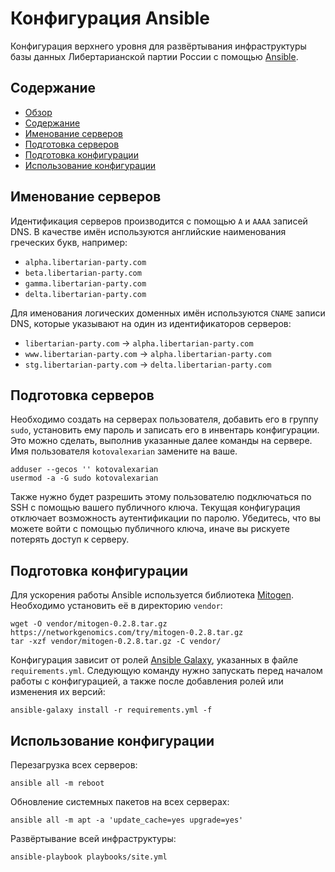 Конфигурация Ansible
====================

Конфигурация верхнего уровня для развёртывания инфраструктуры базы данных
Либертарианской партии России с помощью [Ansible](https://www.ansible.com).



Содержание
----------

* [Обзор](#конфигурация-ansible)
* [Содержание](#содержание)
* [Именование серверов](#именование-серверов)
* [Подготовка серверов](#подготовка-серверов)
* [Подготовка конфигурации](#подготовка-конфигурации)
* [Использование конфигурации](#использование-конфигурации)



Именование серверов
-------------------

Идентификация серверов производится с помощью `A` и `AAAA` записей DNS.
В качестве имён используются английские наименования греческих букв, например:

* `alpha.libertarian-party.com`
* `beta.libertarian-party.com`
* `gamma.libertarian-party.com`
* `delta.libertarian-party.com`

Для именования логических доменных имён используются `CNAME` записи DNS,
которые указывают на один из идентификаторов серверов:

* `libertarian-party.com` -> `alpha.libertarian-party.com`
* `www.libertarian-party.com` -> `alpha.libertarian-party.com`
* `stg.libertarian-party.com` -> `delta.libertarian-party.com`



Подготовка серверов
-------------------

Необходимо создать на серверах пользователя, добавить его в группу `sudo`,
установить ему пароль и записать его в инвентарь конфигурации. Это можно
сделать, выполнив указанные далее команды на сервере. Имя пользователя
`kotovalexarian` замените на ваше.

```
adduser --gecos '' kotovalexarian
usermod -a -G sudo kotovalexarian
```

Также нужно будет разрешить этому пользователю подключаться по SSH с помощью
вашего публичного ключа. Текущая конфигурация отключает возможность
аутентификации по паролю. Убедитесь, что вы можете войти с помощью публичного
ключа, иначе вы рискуете потерять доступ к серверу.



Подготовка конфигурации
-----------------------

Для ускорения работы Ansible используется библиотека
[Mitogen](https://mitogen.networkgenomics.com/). Необходимо установить её
в директорию `vendor`:

```
wget -O vendor/mitogen-0.2.8.tar.gz https://networkgenomics.com/try/mitogen-0.2.8.tar.gz
tar -xzf vendor/mitogen-0.2.8.tar.gz -C vendor/
```

Конфигурация зависит от ролей [Ansible Galaxy](https://galaxy.ansible.com),
указанных в файле `requirements.yml`. Следующую команду нужно запускать
перед началом работы с конфигурацией, а также после добавления ролей
или изменения их версий:

```
ansible-galaxy install -r requirements.yml -f
```



Использование конфигурации
--------------------------

Перезагрузка всех серверов:

```
ansible all -m reboot
```

Обновление системных пакетов на всех серверах:

```
ansible all -m apt -a 'update_cache=yes upgrade=yes'
```

Развёртывание всей инфраструктуры:

```
ansible-playbook playbooks/site.yml
```
